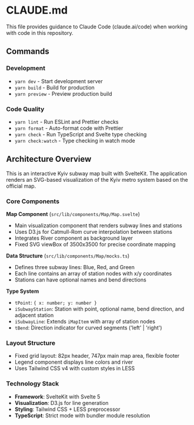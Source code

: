 # CLAUDE.md

This file provides guidance to Claude Code (claude.ai/code) when working with code in this repository.

## Commands

### Development

- `yarn dev` - Start development server
- `yarn build` - Build for production
- `yarn preview` - Preview production build

### Code Quality

- `yarn lint` - Run ESLint and Prettier checks
- `yarn format` - Auto-format code with Prettier
- `yarn check` - Run TypeScript and Svelte type checking
- `yarn check:watch` - Type checking in watch mode

## Architecture Overview

This is an interactive Kyiv subway map built with SvelteKit. The application renders an SVG-based visualization of the Kyiv metro system based on the official map.

### Core Components

**Map Component** (`src/lib/components/Map/Map.svelte`)

- Main visualization component that renders subway lines and stations
- Uses D3.js for Catmull-Rom curve interpolation between stations
- Integrates River component as background layer
- Fixed SVG viewBox of 3500x3500 for precise coordinate mapping

**Data Structure** (`src/lib/components/Map/mocks.ts`)

- Defines three subway lines: Blue, Red, and Green
- Each line contains an array of station nodes with x/y coordinates
- Stations can have optional names and bend directions

**Type System**

- `tPoint`: `{ x: number; y: number }`
- `iSubwayStation`: Station with point, optional name, bend direction, and adjacent station
- `iSubwayLine`: Extends `iMapItem` with array of station nodes
- `tBend`: Direction indicator for curved segments ('left' | 'right')

### Layout Structure

- Fixed grid layout: 82px header, 747px main map area, flexible footer
- Legend component displays line colors and river
- Uses Tailwind CSS v4 with custom styles in LESS

### Technology Stack

- **Framework**: SvelteKit with Svelte 5
- **Visualization**: D3.js for line generation
- **Styling**: Tailwind CSS + LESS preprocessor
- **TypeScript**: Strict mode with bundler module resolution

